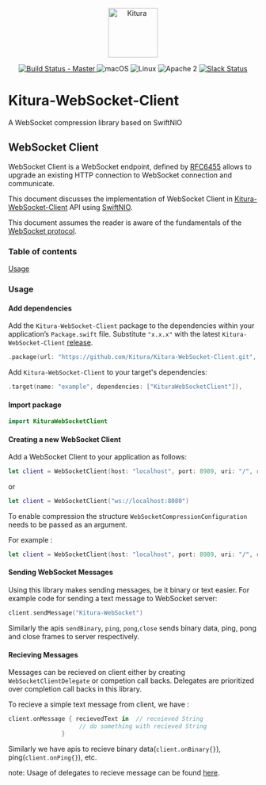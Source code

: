 <p align="center">
    <a href="http://kitura.dev/">
        <img src="https://raw.githubusercontent.com/Kitura/Kitura/master/Sources/Kitura/resources/kitura-bird.svg?sanitize=true" height="100" alt="Kitura">
    </a>
</p>

<p align="center">
    <a href="https://travis-ci.org/Kitura/Kitura-WebSocket-Client">
    <img src="https://travis-ci.org/Kitura/Kitura-WebSocket-Client.svg?branch=master" alt="Build Status - Master">
    </a>
    <img src="https://img.shields.io/badge/os-macOS-green.svg?style=flat" alt="macOS">
    <img src="https://img.shields.io/badge/os-linux-green.svg?style=flat" alt="Linux">
    <img src="https://img.shields.io/badge/license-Apache2-blue.svg?style=flat" alt="Apache 2">
    <a href="http://swift-at-ibm-slack.mybluemix.net/">
    <img src="http://swift-at-ibm-slack.mybluemix.net/badge.svg" alt="Slack Status">
    </a>
</p>

# Kitura-WebSocket-Client
A WebSocket compression library based on SwiftNIO

## WebSocket Client
WebSocket Client is a WebSocket endpoint, defined by [RFC6455](https://tools.ietf.org/html/rfc6455) allows to upgrade an existing HTTP connection to WebSocket connection  and communicate.

This document discusses the implementation of WebSocket Client in [Kitura-WebSocket-Client](https://github.com/Kitura/Kitura-WebSocket-Client) API using  [SwiftNIO](https://github.com/apple/swift-nio).

This document assumes the reader is aware of the fundamentals of the [WebSocket protocol](https://tools.ietf.org/html/rfc6455).

### Table of contents
[Usage](README.md#1-usage)

###  Usage

#### Add dependencies

Add the `Kitura-WebSocket-Client` package to the dependencies within your application’s `Package.swift` file. Substitute `"x.x.x"` with the latest `Kitura-WebSocket-Client` [release](https://github.com/Kitura/Kitura-WebSocket-Client/releases).

```swift
.package(url: "https://github.com/Kitura/Kitura-WebSocket-Client.git", from: "x.x.x")
```

Add `Kitura-WebSocket-Client` to your target's dependencies:

```swift
.target(name: "example", dependencies: ["KituraWebSocketClient"]),
```

#### Import package

  ```swift
  import KituraWebSocketClient
  ```

#### Creating a new WebSocket Client

Add a WebSocket Client to your application as follows:

```swift
let client = WebSocketClient(host: "localhost", port: 8989, uri: "/", requestKey: "test")
```
or

```swift
let client = WebSocketClient("ws://localhost:8080")
```
To enable compression the structure `WebSocketCompressionConfiguration` needs to be passed as an argument.

For example :

```swift
let client = WebSocketClient(host: "localhost", port: 8989, uri: "/", requestKey: "test", compressionConfig: WebSocketCompressionConfiguration())
```

#### Sending WebSocket Messages

Using this library makes sending messages, be it binary or text  easier. For example code for sending a text message to WebSocket server:

```swift
client.sendMessage("Kitura-WebSocket")
```
Similarly the apis `sendBinary`, `ping`, `pong`,`close` sends binary data, ping, pong and close frames to server respectively.

#### Recieving Messages

Messages can be recieved on client either by creating `WebSocketClientDelegate` or competion call backs. Delegates are prioritized over completion call backs in this library.

To recieve a simple text message from client, we have :

```swift
client.onMessage { recievedText in  // receieved String
                    // do something with recieved String
               }
```
Similarly we have apis to recieve binary data(`client.onBinary{}`), ping(`client.onPing{}`), etc.

note: Usage of delegates to recieve message can be found [here](https://github.com/harish1992/WebSocketClient/blob/master/Tests/WebSocketClientTests/DelegateTests.swift).

